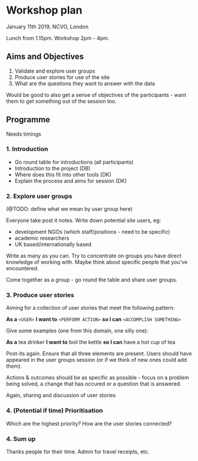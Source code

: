 Workshop plan
=============

January 11th 2019, NCVO, London

Lunch from 1.15pm. Workshop 2pm - 4pm.

Aims and Objectives
-------------------

1. Validate and explore user groups
2. Produce user stories for use of the site
3. What are the questions they want to answer with the data

Would be good to also get a sense of objectives of the participants - want them
to get something out of the session too.

Programme
---------

Needs timings

### 1. Introduction

- Go round table for introductions (all participants)
- Introduction to the project (DB)
- Where does this fit into other tools (DK)
- Explain the process and aims for session (DK)

### 2. Explore user groups

(@TODO: define what we mean by user group here)

Everyone take post it notes. Write down potential site users, eg: 

- development NGOs (which staff/positions - need to be specific)
- academic researchers
- UK based/internationally based
 
Write as many as you can. Try to concentrate on groups you have direct knowledge of working with.
Maybe think about specific people that you've encountered.

Come together as a group - go round the table and share user groups. 

### 3. Produce user stories

Aiming for a collection of user stories that meet the following pattern:

**As a** `<USER>` **I want to** `<PERFORM ACTION>` **so I can** `<ACCOMPLISH SOMETHING>`

Give some examples (one from this domain, one silly one):

**As a** tea drinker **I want to** boil the kettle **so I can** have a hot cup of tea

Post-its again. Ensure that all three elements are present. Users should have appeared in the 
user groups session (or if we think of new ones could add them). 

Actions & outcomes should be as specific as possible - focus on a problem being solved, a change
that has occured or a question that is answered.

Again, sharing and discussion of user stories

### 4. (Potential if time) Prioritisation

Which are the highest priority? How are the user stories connected?

### 4. Sum up

Thanks people for their time. Admin for travel receipts, etc.

